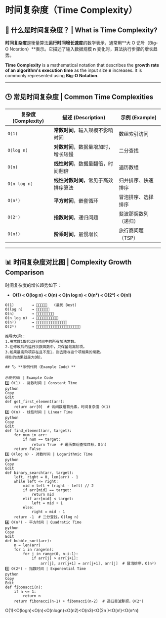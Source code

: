 # 时间复杂度（Time Complexity）

## 📌 什么是时间复杂度？ | What is Time Complexity?
**时间复杂度**是衡量算法**运行时间增长速度**的数学表示，通常用**大 O 记号（Big-O Notation）**表示。它描述了输入数据规模 **n** 变化时，算法执行步骤的增长趋势。

**Time Complexity** is a mathematical notation that describes the **growth rate of an algorithm's execution time** as the input size **n** increases. It is commonly represented using **Big-O Notation**.

---

## 🕒 **常见时间复杂度** | Common Time Complexities
| **复杂度 (Complexity)** | **描述 (Description)** | **示例 (Example)** |
|-----------------|--------------------------------|-----------------|
| `O(1)` | **常数时间**，输入规模不影响时间 | 数组索引访问 |
| `O(log n)` | **对数时间**，数据量增加时，增长较慢 | 二分查找 |
| `O(n)` | **线性时间**，数据量翻倍，时间翻倍 | 遍历数组 |
| `O(n log n)` | **线性对数时间**，常见于高效排序算法 | 归并排序、快速排序 |
| `O(n²)` | **平方时间**，嵌套循环 | 冒泡排序、选择排序 |
| `O(2ⁿ)` | **指数时间**，递归问题 | 斐波那契数列（递归） |
| `O(n!)` | **阶乘时间**，最慢增长 | 旅行商问题（TSP） |

---

## 📊 **时间复杂度对比图** | Complexity Growth Comparison
时间复杂度的增长趋势如下：
- **O(1) < O(log n) < O(n) < O(n log n) < O(n²) < O(2ⁿ) < O(n!)**
  
```plaintext
O(1)        → 🔹🔹🔹🔹🔹   (最优 Best)
O(log n)    → 🔹🔹🔹🔹🔹🔹
O(n)        → 🔹🔹🔹🔹🔹🔹🔹🔹
O(n log n)  → 🔹🔹🔹🔹🔹🔹🔹🔹🔹🔹
O(n²)       → 🔹🔹🔹🔹🔹🔹🔹🔹🔹🔹🔹🔹🔹🔹
O(2ⁿ)       → 🔹🔹🔹🔹🔹🔹🔹🔹🔹🔹🔹🔹🔹🔹🔹🔹🔹🔹🔹🔹

推导大O阶：
1.用常数1取代运行时间中的所有加法常数。
2.在修改后的运行次数函数中，只保留最高阶项。
3.如果最高阶项存在且不是1，则去除与这个项相乘的常数。
得到的结果就是大O阶。

## 🏷️ **示例代码（Example Code）**

示例代码 | Example Code
1️⃣ O(1) - 常数时间 | Constant Time
python
Copy
Edit
def get_first_element(arr):
    return arr[0]  # 访问数组首元素，时间复杂度 O(1)
2️⃣ O(n) - 线性时间 | Linear Time
python
Copy
Edit
def find_element(arr, target):
    for num in arr:
        if num == target:
            return True  # 遍历数组查找目标，O(n)
    return False
3️⃣ O(log n) - 对数时间 | Logarithmic Time
python
Copy
Edit
def binary_search(arr, target):
    left, right = 0, len(arr) - 1
    while left <= right:
        mid = left + (right - left) // 2
        if arr[mid] == target:
            return mid
        elif arr[mid] < target:
            left = mid + 1
        else:
            right = mid - 1
    return -1  # 二分查找，O(log n)
4️⃣ O(n²) - 平方时间 | Quadratic Time
python
Copy
Edit
def bubble_sort(arr):
    n = len(arr)
    for i in range(n):
        for j in range(0, n-i-1):
            if arr[j] > arr[j+1]:
                arr[j], arr[j+1] = arr[j+1], arr[j]  # 冒泡排序，O(n²)
5️⃣ O(2ⁿ) - 指数时间 | Exponential Time
python
Copy
Edit
def fibonacci(n):
    if n <= 1:
        return n
    return fibonacci(n-1) + fibonacci(n-2)  # 递归斐波那契，O(2ⁿ)
```

O(1)<O(logn)<O(n)<O(nlogn)<O(n2)<O(n3)<O(2n )<O(n!)<O(n^n)
